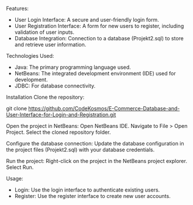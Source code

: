 Features:
- User Login Interface: A secure and user-friendly login form.
- User Registration Interface: A form for new users to register, including validation of user inputs.
- Database Integration: Connection to a database (Projekt2.sql) to store and retrieve user information.

Technologies Used:
- Java: The primary programming language used.
- NetBeans: The integrated development environment (IDE) used for development.
- JDBC: For database connectivity.

Installation
Clone the repository:

git clone https://github.com/CodeKosmos/E-Commerce-Database-and-User-Interface-for-Login-and-Registration.git

Open the project in NetBeans:
Open NetBeans IDE.
Navigate to File > Open Project.
Select the cloned repository folder.

Configure the database connection:
Update the database configuration in the project files (Projekt2.sql) with your database credentials.

Run the project:
Right-click on the project in the NetBeans project explorer.
Select Run.

Usage:
- Login: Use the login interface to authenticate existing users.
- Register: Use the register interface to create new user accounts.
